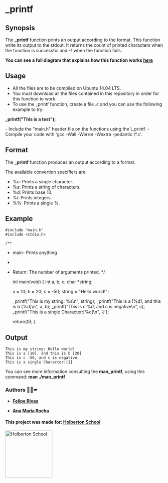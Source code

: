 # \_printf

## Synopsis

The **\_printf** function prints an output according to the format. This function write its output to the stdout.
It returns the count of printed characters when the function is successful and -1 when the function fails.

**You can see a full diagram that explains how this function works <a href= "https://app.diagrams.net/#G16rc1mEWhuoGpB6XuX6KsxFUTDE-gqNUf">here </a>**

## Usage

- All the files are to be compiled on Ubuntu 14.04 LTS.
- You must download all the files contained in this repository in order for this function to work.
- To use the \_printf function, create a file .c and you can use the following example to try:
<p> <b> _printf("This is a test"); </b> </p>
- Include the "main.h" header file on the functions using the \_printf.
- Compile your code with 'gcc -Wall -Werror -Wextra -pedantic \*.c'.

## Format

The **\_printf** function produces an output according to a format.

The available convertion specifiers are:

- %c: Prints a single character.
- %s: Prints a string of characters.
- %d: Prints base 10.
- %i: Prints integers.
- %%: Prints a single %.

## Example

    #include "main.h"
    #include <stdio.h>

    /**

- main- Prints anything
-
- Return: The number of arguments printed.
  \*/

  int main(void)
  {
  int a, b, c;
  char \*string;

  a = 10;
  b = 20;
  c = -50;
  string = "Hello world!";

  \_printf("This is my string: %s\n", string);
  \_printf("This is a [%d], and this is b [%d]\n", a, b);
  \_printf("This is c %d, and c is negative\n", c);
  \_printf("This is a single Character:[%c]\n", 'J');

  return(0);
  }

## Output

    This is my string: Hello world!
    This is a [10], and this is b [20]
    This is c -50, and c is negative
    This is a single Character:[J]

You can see more information consulting the **man_printf**, using this command:
**man ./man_printf**

### Authors 👨‍💻✒

- **<a href="https://www.linkedin.com/in/felipe-rivas-833863178/" target="_blank">Felipe Rivas</a>**

- **<a href="https://www.linkedin.com/in/ana-rocha-b98174216/" target="_blank">Ana Maria Rocha</a>**

#### This project was made for: <a href="https://www.holbertonschool.com/" target="_blank">Holberton School </a>

<a href="https://www.holbertonschool.com/">
<img src="https://thumbs.bfldr.com/at/x9m6pnbbn3cnnbr7kk4pr7mk/v/29396102?expiry=1637084372&fit=bounds&height=800&sig=OGMxNzBjYTgzMzE0YTNhY2YzNzIyYjgxMWJlNmQ5NjIxZjg2ZWI2Nw%3D%3D&width=1100" width=150" height="150" alt="Holberton School"  /></a>
